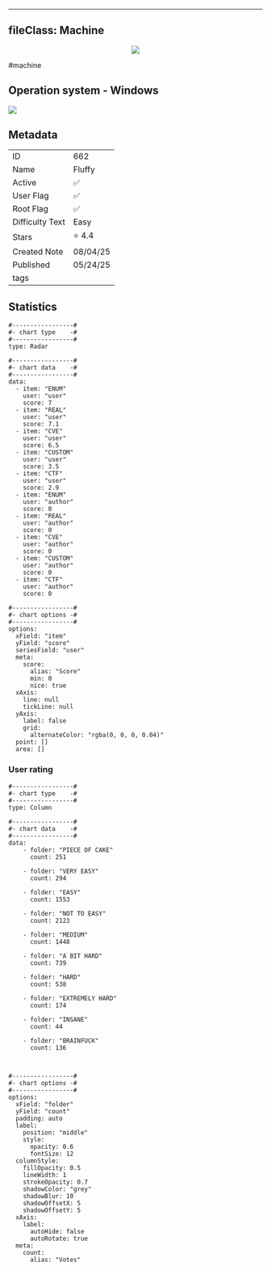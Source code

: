 
---
fileClass: Machine
---

<p align="center"> <img src= "https://www.hackthebox.com//avatars/ef8fc92ac7cccd8afa4412241432f064.png"> </p>

#machine

## Operation system - Windows
<img style = "max-width:70px" src = "app://local//home/ew/apps/HTNotes/HTB/.res/Windows.png">

## Metadata

|                       |   |
| ----------------      | - |
| ID                    |662 |
| Name                  |Fluffy |
| Active                |✅  |
| User Flag             |✅ |
| Root Flag             |✅|
| Difficulty Text       |Easy  |
| Stars                 |⭐️ 4.4 |
| Created Note          |08/04/25 |
| Published             |05/24/25 |
| tags                  | |

<p style = "display:none">
id:: 662
active:: True
name:: Fluffy
os::Windows
user_flag:: True
root_flag:: True
difficulty_text:: Easy
stars:: 4.4
created:: 08/04/2025
published:: 05/24/25
avatar:: /avatars/ef8fc92ac7cccd8afa4412241432f064.png
tags:: 
</p>

## Statistics


```chartsview
#-----------------#
#- chart type    -#
#-----------------#
type: Radar

#-----------------#
#- chart data    -#
#-----------------#
data:
  - item: "ENUM"
    user: "user"
    score: 7
  - item: "REAL"
    user: "user"
    score: 7.1
  - item: "CVE"
    user: "user"
    score: 6.5
  - item: "CUSTOM"
    user: "user"
    score: 3.5
  - item: "CTF"
    user: "user"
    score: 2.9
  - item: "ENUM"
    user: "author"
    score: 0
  - item: "REAL"
    user: "author"
    score: 0
  - item: "CVE"
    user: "author"
    score: 0
  - item: "CUSTOM"
    user: "author"
    score: 0
  - item: "CTF"
    user: "author"
    score: 0

#-----------------#
#- chart options -#
#-----------------#
options:
  xField: "item"
  yField: "score"
  seriesField: "user"
  meta:
    score:
      alias: "Score"
      min: 0
      nice: true
  xAxis:
    line: null
    tickLine: null
  yAxis:
    label: false
    grid:
      alternateColor: "rgba(0, 0, 0, 0.04)"
  point: []
  area: []
```



### User rating


```chartsview
#-----------------#
#- chart type    -#
#-----------------#
type: Column

#-----------------#
#- chart data    -#
#-----------------#
data:
    - folder: "PIECE OF CAKE"
      count: 251
     
    - folder: "VERY EASY"
      count: 294

    - folder: "EASY"
      count: 1553
      
    - folder: "NOT TO EASY"
      count: 2123
      
    - folder: "MEDIUM"
      count: 1448
     
    - folder: "A BIT HARD"
      count: 739
      
    - folder: "HARD"
      count: 538
      
    - folder: "EXTREMELY HARD"
      count: 174
      
    - folder: "INSANE"
      count: 44
      
    - folder: "BRAINFUCK"
      count: 136

    

#-----------------#
#- chart options -#
#-----------------#
options:
  xField: "folder"
  yField: "count"
  padding: auto
  label:
    position: "middle"
    style:
      opacity: 0.6
      fontSize: 12
  columnStyle:
    fillOpacity: 0.5
    lineWidth: 1
    strokeOpacity: 0.7
    shadowColor: "grey"
    shadowBlur: 10
    shadowOffsetX: 5
    shadowOffsetY: 5
  xAxis:
    label:
      autoHide: false
      autoRotate: true
  meta:
    count:
      alias: "Votes"
```



